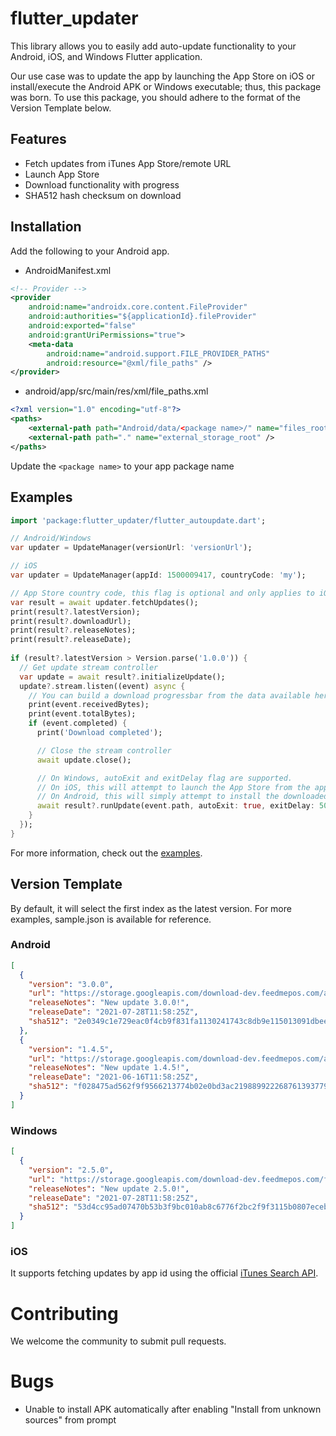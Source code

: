# flutter_updater

This library allows you to easily add auto-update functionality to your Android, iOS, and Windows Flutter application. 

Our use case was to update the app by launching the App Store on iOS or install/execute the Android APK or Windows executable; thus, this package was born. To use this package, you should adhere to the format of the Version Template below.

## Features
- Fetch updates from iTunes App Store/remote URL
- Launch App Store
- Download functionality with progress
- SHA512 hash checksum on download

## Installation

Add the following to your Android app.

- AndroidManifest.xml
```xml
<!-- Provider -->
<provider
    android:name="androidx.core.content.FileProvider"
    android:authorities="${applicationId}.fileProvider"
    android:exported="false"
    android:grantUriPermissions="true">
    <meta-data
        android:name="android.support.FILE_PROVIDER_PATHS"
        android:resource="@xml/file_paths" />
</provider>
```

- android/app/src/main/res/xml/file_paths.xml
```xml
<?xml version="1.0" encoding="utf-8"?>
<paths>
    <external-path path="Android/data/<package name>/" name="files_root" />
    <external-path path="." name="external_storage_root" />
</paths>
```
Update the `<package name>` to your app package name

## Examples

```dart
import 'package:flutter_updater/flutter_autoupdate.dart';

// Android/Windows
var updater = UpdateManager(versionUrl: 'versionUrl');

// iOS
var updater = UpdateManager(appId: 1500009417, countryCode: 'my');

// App Store country code, this flag is optional and only applies to iOS
var result = await updater.fetchUpdates();
print(result?.latestVersion);
print(result?.downloadUrl);
print(result?.releaseNotes);
print(result?.releaseDate);
 
if (result?.latestVersion > Version.parse('1.0.0')) {
  // Get update stream controller
  var update = await result?.initializeUpdate();
  update?.stream.listen((event) async {
    // You can build a download progressbar from the data available here
    print(event.receivedBytes);
    print(event.totalBytes);
    if (event.completed) {
      print('Download completed');

      // Close the stream controller
      await update.close();

      // On Windows, autoExit and exitDelay flag are supported.
      // On iOS, this will attempt to launch the App Store from the appId provided
      // On Android, this will simply attempt to install the downloaded APK
      await result?.runUpdate(event.path, autoExit: true, exitDelay: 5000);
    }
  });
}
```
For more information, check out the [examples](https://github.com/feedmepos/flutter_updater/tree/master/example).

## Version Template

By default, it will select the first index as the latest version. For more examples, sample.json is available for reference.

### Android
```json
[
  {
    "version": "3.0.0",
    "url": "https://storage.googleapis.com/download-dev.feedmepos.com/android/feedme-pos-3.0.0-beta.5.apk",
    "releaseNotes": "New update 3.0.0!",
    "releaseDate": "2021-07-28T11:58:25Z",
    "sha512": "2e0349c1e729eac0f4cb9f831fa1130241743c8db9e115013091dbeec6b8b86dc18c62bcbfab516033869c8ec8c8967615c622303d4bee62640c3b507051aca2"
  },
  {
    "version": "1.4.5",
    "url": "https://storage.googleapis.com/download-dev.feedmepos.com/android/feedme-pos-1.4.5.apk",
    "releaseNotes": "New update 1.4.5!",
    "releaseDate": "2021-06-16T11:58:25Z",
    "sha512": "f028475ad562f9f9566213774b02e0bd3ac2198899222687613937791307ec5d326cfb79ee2882273bffd6777f9c76371d6b2eed7d46e326fd687bc95e2edb2a"
  }
]
```

### Windows
```json
[
  {
    "version": "2.5.0",
    "url": "https://storage.googleapis.com/download-dev.feedmepos.com/feedme_sample.exe",
    "releaseNotes": "New update 2.5.0!",
    "releaseDate": "2021-07-28T11:58:25Z",
    "sha512": "53d4cc95ad07470b53b3f9bc010ab8c6776f2bc2f9f3115b0807ecebcc34175f530d02e549c260112ad08c2c86a8b92d7e7f11308df0406422be8ceea76a9190"
  }
]
```

### iOS

It supports fetching updates by app id using the official [iTunes Search API](https://itunes.apple.com/lookup?id=1500009417&country=my).


# Contributing
We welcome the community to submit pull requests.

# Bugs
- Unable to install APK automatically after enabling "Install from unknown sources" from prompt




